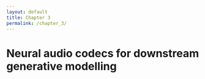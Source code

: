 ```yaml
---
layout: default
title: Chapter 3
permalink: /chapter_3/
---
```


# Neural audio codecs for downstream generative modelling
